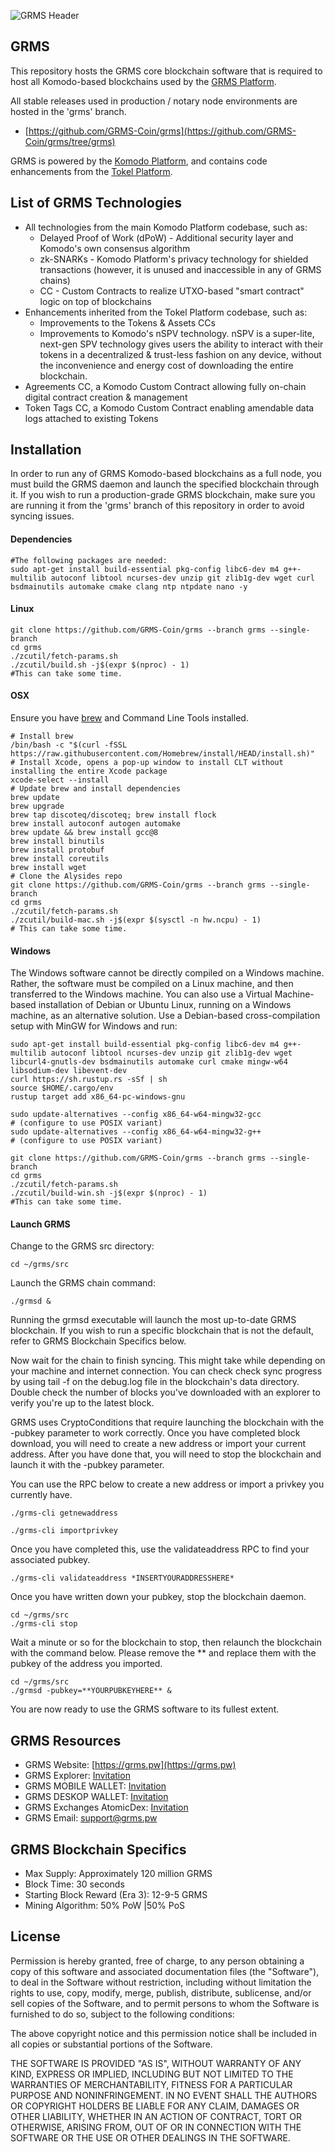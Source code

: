 ![GRMS Header](https://grms.pw/images/logo.png "GRMS Header")

## GRMS 
This repository hosts the GRMS core blockchain software that is required to host all Komodo-based blockchains used by the [GRMS Platform](https://grms.pw/).

All stable releases used in production / notary node environments are hosted in the 'grms' branch. 
- [https://github.com/GRMS-Coin/grms](https://github.com/GRMS-Coin/grms/tree/grms)

GRMS is powered by the [Komodo Platform](https://komodoplatform.com/en), and contains code enhancements from the [Tokel Platform](https://github.com/TokelPlatform/tokel).

## List of GRMS Technologies
- All technologies from the main Komodo Platform codebase, such as:
  - Delayed Proof of Work (dPoW) - Additional security layer and Komodo's own consensus algorithm
  - zk-SNARKs - Komodo Platform's privacy technology for shielded transactions (however, it is unused and inaccessible in any of GRMS chains)
  - CC - Custom Contracts to realize UTXO-based "smart contract" logic on top of blockchains
- Enhancements inherited from the Tokel Platform codebase, such as:
  - Improvements to the Tokens & Assets CCs
  - Improvements to Komodo's nSPV technology. nSPV is a super-lite, next-gen SPV technology gives users the ability to interact with their tokens in a decentralized & trust-less fashion on any device, without the inconvenience and energy cost of downloading the entire blockchain.
- Agreements CC, a Komodo Custom Contract allowing fully on-chain digital contract creation & management
- Token Tags CC, a Komodo Custom Contract enabling amendable data logs attached to existing Tokens

## Installation
In order to run any of GRMS Komodo-based blockchains as a full node, you must build the GRMS daemon and launch the specified blockchain through it.
If you wish to run a production-grade GRMS blockchain, make sure you are running it from the 'grms' branch of this repository in order to avoid syncing issues.

#### Dependencies
```shell
#The following packages are needed:
sudo apt-get install build-essential pkg-config libc6-dev m4 g++-multilib autoconf libtool ncurses-dev unzip git zlib1g-dev wget curl bsdmainutils automake cmake clang ntp ntpdate nano -y
```

#### Linux
```shell
git clone https://github.com/GRMS-Coin/grms --branch grms --single-branch
cd grms
./zcutil/fetch-params.sh
./zcutil/build.sh -j$(expr $(nproc) - 1)
#This can take some time.
```

#### OSX
Ensure you have [brew](https://brew.sh/) and Command Line Tools installed.

```shell
# Install brew
/bin/bash -c "$(curl -fSSL https://raw.githubusercontent.com/Homebrew/install/HEAD/install.sh)"
# Install Xcode, opens a pop-up window to install CLT without installing the entire Xcode package
xcode-select --install
# Update brew and install dependencies
brew update
brew upgrade
brew tap discoteq/discoteq; brew install flock
brew install autoconf autogen automake
brew update && brew install gcc@8
brew install binutils
brew install protobuf
brew install coreutils
brew install wget
# Clone the Alysides repo
git clone https://github.com/GRMS-Coin/grms --branch grms --single-branch
cd grms
./zcutil/fetch-params.sh
./zcutil/build-mac.sh -j$(expr $(sysctl -n hw.ncpu) - 1)
# This can take some time.
```

#### Windows
The Windows software cannot be directly compiled on a Windows machine. Rather, the software must be compiled on a Linux machine, and then transferred to the Windows machine. You can also use a Virtual Machine-based installation of Debian or Ubuntu Linux, running on a Windows machine, as an alternative solution.
Use a Debian-based cross-compilation setup with MinGW for Windows and run:

```shell
sudo apt-get install build-essential pkg-config libc6-dev m4 g++-multilib autoconf libtool ncurses-dev unzip git zlib1g-dev wget libcurl4-gnutls-dev bsdmainutils automake curl cmake mingw-w64 libsodium-dev libevent-dev
curl https://sh.rustup.rs -sSf | sh
source $HOME/.cargo/env
rustup target add x86_64-pc-windows-gnu

sudo update-alternatives --config x86_64-w64-mingw32-gcc
# (configure to use POSIX variant)
sudo update-alternatives --config x86_64-w64-mingw32-g++
# (configure to use POSIX variant)

git clone https://github.com/GRMS-Coin/grms --branch grms --single-branch
cd grms
./zcutil/fetch-params.sh
./zcutil/build-win.sh -j$(expr $(nproc) - 1)
#This can take some time.
```

#### Launch GRMS
Change to the GRMS src directory:

```shell
cd ~/grms/src
```

Launch the GRMS chain command:

```shell
./grmsd &
```

Running the grmsd executable will launch the most up-to-date GRMS blockchain. If you wish to run a specific blockchain that is not the default, refer to GRMS Blockchain Specifics below.

Now wait for the chain to finish syncing. This might take while depending on your machine and internet connection. You can check check sync progress by using tail -f on the debug.log file in the blockchain's data directory. Double check the number of blocks you've downloaded with an explorer to verify you're up to the latest block.

GRMS uses CryptoConditions that require launching the blockchain with the -pubkey parameter to work correctly. Once you have completed block download, you will need to create a new address or import your current address. After you have done that, you will need to stop the blockchain and launch it with the -pubkey parameter.

You can use the RPC below to create a new address or import a privkey you currently have.

```shell
./grms-cli getnewaddress
```

```shell
./grms-cli importprivkey
```

Once you have completed this, use the validateaddress RPC to find your associated pubkey.

```shell
./grms-cli validateaddress *INSERTYOURADDRESSHERE*
```

Once you have written down your pubkey, stop the blockchain daemon.

```shell
cd ~/grms/src
./grms-cli stop
```

Wait a minute or so for the blockchain to stop, then relaunch the blockchain with the command below. Please remove the ** and replace them with the pubkey of the address you imported.

```shell
cd ~/grms/src
./grmsd -pubkey=**YOURPUBKEYHERE** &
```

You are now ready to use the GRMS software to its fullest extent.

## GRMS Resources
- GRMS Website: [https://grms.pw](https://grms.pw)
- GRMS Explorer: [Invitation](https://explorer.grms.pw)
- GRMS MOBILE WALLET: [Invitation](https://atomicdex.io/en/mobile/)
- GRMS DESKOP WALLET: [Invitation](https://atomicdex.io/en/desktop/)
- GRMS Exchanges AtomicDex: [Invitation](https://atomicdex.io/)
- GRMS Email: [support@grms.pw](mailto:support@grms.pw)

## GRMS Blockchain Specifics

- Max Supply: Approximately 120 million GRMS
- Block Time: 30 seconds
- Starting Block Reward (Era 3): 12-9-5 GRMS
- Mining Algorithm: 50% PoW |50% PoS



## License

Permission is hereby granted, free of charge, to any person obtaining a copy of this software and associated documentation files (the "Software"), to deal in the Software without restriction, including without limitation the rights to use, copy, modify, merge, publish, distribute, sublicense, and/or sell copies of the Software, and to permit persons to whom the Software is furnished to do so, subject to the following conditions:

The above copyright notice and this permission notice shall be included in all copies or substantial portions of the Software.

THE SOFTWARE IS PROVIDED "AS IS", WITHOUT WARRANTY OF ANY KIND, EXPRESS OR IMPLIED, INCLUDING BUT NOT LIMITED TO THE WARRANTIES OF MERCHANTABILITY, FITNESS FOR A PARTICULAR PURPOSE AND NONINFRINGEMENT. IN NO EVENT SHALL THE AUTHORS OR COPYRIGHT HOLDERS BE LIABLE FOR ANY CLAIM, DAMAGES OR OTHER LIABILITY, WHETHER IN AN ACTION OF CONTRACT, TORT OR OTHERWISE, ARISING FROM, OUT OF OR IN CONNECTION WITH THE SOFTWARE OR THE USE OR OTHER DEALINGS IN THE SOFTWARE.
